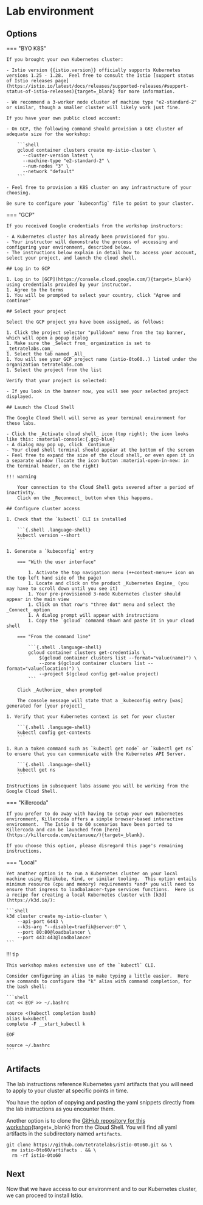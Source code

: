 # Lab environment

## Options

=== "BYO K8S"

    If you brought your own Kubernetes cluster:

    - Istio version {{istio.version}} officially supports Kubernetes versions 1.25 - 1.28.  Feel free to consult the Istio [support status of Istio releases page](https://istio.io/latest/docs/releases/supported-releases/#support-status-of-istio-releases){target=_blank} for more information.

    - We recommend a 3-worker node cluster of machine type "e2-standard-2" or similar, though a smaller cluster will likely work just fine.

    If you have your own public cloud account:

    - On GCP, the following command should provision a GKE cluster of adequate size for the workshop:

        ```shell
        gcloud container clusters create my-istio-cluster \
          --cluster-version latest \
          --machine-type "e2-standard-2" \
          --num-nodes "3" \
          --network "default"
        ```

    - Feel free to provision a K8S cluster on any infrastructure of your choosing.

    Be sure to configure your `kubeconfig` file to point to your cluster.

=== "GCP"

    If you received Google credentials from the workshop instructors:

    - A Kubernetes cluster has already been provisioned for you.
    - Your instructor will demonstrate the process of accessing and configuring your environment, described below.
    - The instructions below explain in detail how to access your account, select your project, and launch the cloud shell.

    ## Log in to GCP

    1. Log in to [GCP](https://console.cloud.google.com/){target=_blank} using credentials provided by your instructor.
    1. Agree to the terms
    1. You will be prompted to select your country, click "Agree and continue"

    ## Select your project

    Select the GCP project you have been assigned, as follows:

    1. Click the project selector "pulldown" menu from the top banner, which will open a popup dialog
    1. Make sure the _Select from_ organization is set to _tetratelabs.com_
    1. Select the tab named _All_
    1. You will see your GCP project name (istio-0to60..) listed under the organization tetratelabs.com
    1. Select the project from the list

    Verify that your project is selected:

    - If you look in the banner now, you will see your selected project displayed.

    ## Launch the Cloud Shell

    The Google Cloud Shell will serve as your terminal environment for these labs.

    - Click the _Activate cloud shell_ icon (top right); the icon looks like this: :material-console:{.gcp-blue}
    - A dialog may pop up, click _Continue_
    - Your cloud shell terminal should appear at the bottom of the screen
    - Feel free to expand the size of the cloud shell, or even open it in a separate window (locate the icon button :material-open-in-new: in the terminal header, on the right)

    !!! warning

        Your connection to the Cloud Shell gets severed after a period of inactivity.
        Click on the _Reconnect_ button when this happens.

    ## Configure cluster access

    1. Check that the `kubectl` CLI is installed

        ```{.shell .language-shell}
        kubectl version --short
        ```

    1. Generate a `kubeconfig` entry

        === "With the user interface"

            1. Activate the top navigation menu (++context-menu++ icon on the top left hand side of the page)
            1. Locate and click on the product _Kubernetes Engine_ (you may have to scroll down until you see it)
            1. Your pre-provisioned 3-node Kubernetes cluster should appear in the main view
            1. Click on that row's "three dot" menu and select the _Connect_ option
            1. A dialog prompt will appear with instructions
            1. Copy the `gcloud` command shown and paste it in your cloud shell

        === "From the command line"

            ```{.shell .language-shell}
            gcloud container clusters get-credentials \
                $(gcloud container clusters list --format="value(name)") \
                --zone $(gcloud container clusters list --format="value(location)") \
                --project $(gcloud config get-value project)
            ```

        Click _Authorize_ when prompted

        The console message will state that a _kubeconfig entry [was] generated for [your project]_

    1. Verify that your Kubernetes context is set for your cluster

        ```{.shell .language-shell}
        kubectl config get-contexts
        ```

    1. Run a token command such as `kubectl get node` or `kubectl get ns` to ensure that you can communicate with the Kubernetes API Server.

        ```{.shell .language-shell}
        kubectl get ns
        ```

    Instructions in subsequent labs assume you will be working from the Google Cloud Shell.

=== "Killercoda"

    If you prefer to do away with having to setup your own Kubernetes environment, Killercoda offers a simple browser-based interactive environment.  The Istio 0 to 60 scenarios have been ported to Killercoda and can be launched from [here](https://killercoda.com/eitansuez/){target=_blank}.

    If you choose this option, please disregard this page's remaining instructions.

=== "Local"

    Yet another option is to run a Kubernetes cluster on your local machine using Minikube, Kind, or similar tooling.  This option entails minimum resource (cpu and memory) requirements *and* you will need to ensure that ingress to loadbalancer-type services functions.  Here is a recipe for creating a local Kubernetes cluster with [k3d](https://k3d.io/):

    ```shell
    k3d cluster create my-istio-cluster \
        --api-port 6443 \
        --k3s-arg "--disable=traefik@server:0" \
        --port 80:80@loadbalancer \
        --port 443:443@loadbalancer
    ```

!!! tip

    This workshop makes extensive use of the `kubectl` CLI.

    Consider configuring an alias to make typing a little easier.  Here are commands to configure the "k" alias with command completion, for the bash shell:

    ```shell
    cat << EOF >> ~/.bashrc

    source <(kubectl completion bash)
    alias k=kubectl
    complete -F __start_kubectl k

    EOF

    source ~/.bashrc
    ```


## Artifacts

The lab instructions reference Kubernetes yaml artifacts that you will need to apply to your cluster at specific points in time.

You have the option of copying and pasting the yaml snippets directly from the lab instructions as you encounter them.

Another option is to clone the [GitHub repository for this workshop](https://github.com/tetratelabs/istio-0to60){target=_blank} from the Cloud Shell.  You will find all yaml artifacts in the subdirectory named `artifacts`.

```shell
git clone https://github.com/tetratelabs/istio-0to60.git && \
  mv istio-0to60/artifacts . && \
  rm -rf istio-0to60
```

## Next

Now that we have access to our environment and to our Kubernetes cluster, we can proceed to install Istio.
